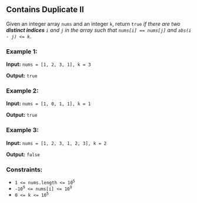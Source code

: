 <h2>Contains Duplicate II</h2>


<p>Given an integer array <code>nums</code> and an integer <code>k</code>, return <code>true</code> <i>if there are two 
<b>distinct indices</b> <code>i</code> and <code>j</code> in the array such that <code>nums[i] == nums[j]</code> and 
<code>abs(i - j) <= k</code></i>.</p>


<h3>Example 1:</h3>
<p><b>Input:</b> <code>nums = [1, 2, 3, 1], k = 3</code></p>
<p><b>Output:</b> <code>true</code></p>

<h3>Example 2:</h3>
<p><b>Input:</b> <code>nums = [1, 0, 1, 1], k = 1</code></p>
<p><b>Output:</b> <code>true</code></p>

<h3>Example 3:</h3>
<p><b>Input:</b> <code>nums = [1, 2, 3, 1, 2, 3], k = 2</code></p>
<p><b>Output:</b> <code>false</code></p>


<h3>Constraints:</h3>
<ul>
    <li><code>1 <= nums.length <= 10<sup>5</sup></code></li>
    <li><code>-10<sup>9</sup> <= nums[i] <= 10<sup>9</sup></code></li>
    <li><code>0 <= k <= 10<sup>5</sup></code></li>
</ul>